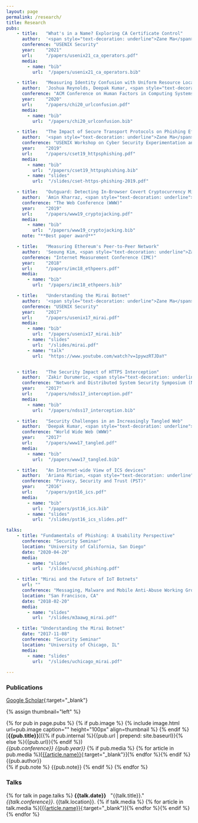 ```yaml
---
layout: page
permalink: /research/
title: Research
pubs:
    - title:   "What's in a Name? Exploring CA Certificate Control"
      author:  '<span style="text-decoration: underline">Zane Ma</span>, Joshua Mason, Manos Antonakakis, Zakir Durumeric, Michael Bailey'
      conference: "USENIX Security"
      year:    "2021"
      url:     "/papers/usenix21_ca_operators.pdf"
      media:
        - name: "bib"
          url:  "/papers/usenix21_ca_operators.bib"

    - title:   "Measuring Identity Confusion with Uniform Resource Locators"
      author:  'Joshua Reynolds, Deepak Kumar, <span style="text-decoration: underline">Zane Ma</span>, Rohan Subramanian, Meishan Wu, Martin Shelton, Joshua Mason, Emily Stark, Michael Bailey'
      conference: "ACM Conference on Human Factors in Computing Systems (CHI)"
      year:    "2020"
      url:     "/papers/chi20_urlconfusion.pdf"
      media:
        - name: "bib"
          url:  "/papers/chi20_urlconfusion.bib"

    - title:   "The Impact of Secure Transport Protocols on Phishing Efficacy"
      author:  '<span style="text-decoration: underline">Zane Ma</span>, Joshua Reynolds, Joseph Dickinson, Kaishen Wang, Taylor Judd, Joseph D. Barnes, Joshua Mason, Michael Bailey'
      conference: "USENIX Workshop on Cyber Security Experimentation and Test (CSET)"
      year:    "2019"
      url:     "/papers/cset19_httpsphishing.pdf"
      media:
        - name: "bib"
          url:  "/papers/cset19_httpsphishing.bib"
        - name: "slides"
          url:  "/slides/cset-https-phishing-2019.pdf"

    - title:   "Outguard: Detecting In-Browser Covert Cryptocurrency Mining in the Wild"
      author:  'Amin Kharraz, <span style="text-decoration: underline">Zane Ma</span>, Paul Murley, Charles Lever, Joshua Mason, Andrew Miller, Manos Antonakakis, Michael Bailey'
      conference: "The Web Conference (WWW)"
      year:    "2019"
      url:     "/papers/www19_cryptojacking.pdf"
      media:
        - name: "bib"
          url:  "/papers/www19_cryptojacking.bib"
      note: "**Best paper award**"

    - title:   "Measuring Ethereum's Peer-to-Peer Network"
      author:  'Seoung Kim, <span style="text-decoration: underline">Zane Ma</span>, Siddharth Murali, Joshua Mason, Andrew Miller, Michael Bailey'
      conference: "Internet Measurement Conference (IMC)"
      year:    "2018"
      url:     "/papers/imc18_ethpeers.pdf"
      media:
        - name: "bib"
          url:  "/papers/imc18_ethpeers.bib"

    - title:   "Understanding the Mirai Botnet"
      author:  '<span style="text-decoration: underline">Zane Ma</span>, Manos Antonakakis, Tim April, Michael Bailey, Matt Bernhard, Elie Bursztein, Jaime Cochran, Zakir Durumeric, J. Alex Halderman, Luca Invernizzi, Michalis Kallitsis, Deepak Kumar, Chaz Lever, Joshua Mason, Damian Menscher, Chad Seaman, Nick Sullivan, Kurt Thomas, Yi Zhou'
      conference: "USENIX Security"
      year:    "2017"
      url:     "/papers/usenix17_mirai.pdf"
      media:
        - name: "bib"
          url:  "/papers/usenix17_mirai.bib"
        - name: "slides"
          url:  "/slides/mirai.pdf"
        - name: "talk"
          url:  "https://www.youtube.com/watch?v=1pywzRTJDaY"


    - title:   "The Security Impact of HTTPS Interception"
      author:  'Zakir Durumeric, <span style="text-decoration: underline">Zane Ma</span>, Drew Springall, Richard Barnes, Nick Sullivan, Elie Bursztein, Michael Bailey, J. Alex Halderman, Vern Paxson'
      conference: "Network and Distributed System Security Symposium (NDSS)"
      year:    "2017"
      url:     "/papers/ndss17_interception.pdf"
      media:
        - name: "bib"
          url:  "/papers/ndss17_interception.bib"

    - title:   "Security Challenges in an Increasingly Tangled Web"
      author:  'Deepak Kumar, <span style="text-decoration: underline">Zane Ma</span>, Zakir Durumeric, Ariana Mirian, Joshua Mason, Michael Bailey, J. Alex Halderman'
      conference: "World Wide Web (WWW)"
      year:    "2017"
      url:     "/papers/www17_tangled.pdf"
      media:
        - name: "bib"
          url:  "/papers/www17_tangled.bib"

    - title:   "An Internet-wide View of ICS devices"
      author:  'Ariana Mirian, <span style="text-decoration: underline">Zane Ma</span>, David Adrian, Matthew Tischer, Thasphon Chuenchujit, Tim Yardley, Robin Berthier, Josh Mason, Zakir Durumeric, J. Alex Halderman, Michael Bailey'
      conference: "Privacy, Security and Trust (PST)"
      year:    "2016"
      url:     "/papers/pst16_ics.pdf"
      media:
        - name: "bib"
          url:  "/papers/pst16_ics.bib"
        - name: "slides"
          url:  "/slides/pst16_ics_slides.pdf"

talks:
    - title: "Fundamentals of Phishing: A Usability Perspective"
      conference: "Security Seminar"
      location: "University of California, San Diego"
      date: "2020-04-20"
      media:
        - name: "slides"
          url:  "/slides/ucsd_phishing.pdf"

    - title: "Mirai and the Future of IoT Botnets"
      url: ""
      conference: "Messaging, Malware and Mobile Anti-Abuse Working Group (M3AAWG): 42nd General Meeting"
      location: "San Francisco, CA"
      date: "2018-02-20"
      media: 
        - name: "slides"
          url:  "/slides/m3aawg_mirai.pdf"

    - title: "Understanding the Mirai Botnet"
      date: "2017-11-08"
      conference: "Security Seminar"
      location: "University of Chicago, IL"
      media:
        - name: "slides"
          url:  "/slides/uchicago_mirai.pdf"
    
---
```


### Publications

[Google Scholar](https://scholar.google.com/citations?user=Qoy6za0AAAAJ&hl=en){:target="_blank"}

{% assign thumbnail="left" %}

{% for pub in page.pubs %}
{% if pub.image %}
{% include image.html url=pub.image caption="" height="100px" align=thumbnail %}
{% endif %}
[**{{pub.title}}**]({% if pub.internal %}{{pub.url | prepend: site.baseurl}}{% else %}{{pub.url}}{% endif %})<br />
*{{pub.conference}}* *{{pub.year}}*
{% if pub.media %}&nbsp;{% for article in pub.media %}[[{{article.name}}]({{article.url}}){:target="_blank"}]{% endfor %}{% endif %}<br />
{{pub.author}}<br />
{% if pub.note %} {{pub.note}}
{% endif %}
{% endfor %}



### Talks

{% for talk in page.talks %}
**{{talk.date}}**&nbsp;&nbsp;&nbsp;"{{talk.title}}." *{{talk.conference}}*. {{talk.location}}.
{% if talk.media %}&nbsp;{% for article in talk.media %}[[{{article.name}}]({{article.url}}){:target="_blank"}]{% endfor %}{% endif %}
{% endfor %}

